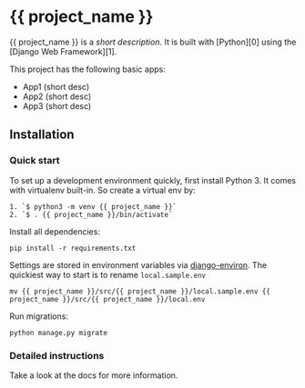# {{ project_name }}

{{ project_name }} is a _short description_. It is built with [Python][0] using the [Django Web Framework][1].

This project has the following basic apps:

* App1 (short desc)
* App2 (short desc)
* App3 (short desc)

## Installation

### Quick start

To set up a development environment quickly, first install Python 3. It
comes with virtualenv built-in. So create a virtual env by:

    1. `$ python3 -m venv {{ project_name }}`
    2. `$ . {{ project_name }}/bin/activate`

Install all dependencies:

    pip install -r requirements.txt

Settings are stored in environment variables via [django-environ](http://django-environ.readthedocs.org/en/latest/). The quickiest way to start is to rename `local.sample.env`

    mv {{ project_name }}/src/{{ project_name }}/local.sample.env {{ project_name }}/src/{{ project_name }}/local.env

Run migrations:

    python manage.py migrate


### Detailed instructions

Take a look at the docs for more information.

